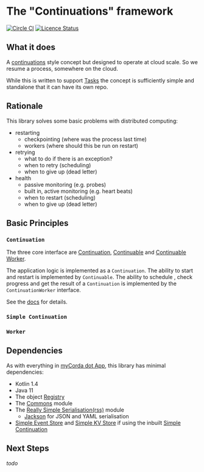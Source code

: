 # The "Continuations" framework

[![Circle CI](https://circleci.com/gh/mycordaapp/continuations.svg?style=shield)](https://circleci.com/gh/mycordaapp/continuations)
[![Licence Status](https://img.shields.io/github/license/mycordaapp/continuations)](https://github.com/mycordaapp/continuations/blob/master/licence.txt)

## What it does

A [continuations](https://kotlinlang.org/api/latest/jvm/stdlib/kotlin.coroutines/-continuation/) style concept but
designed to operate at cloud scale. So we resume a process, somewhere on the cloud.

While this is written to support [Tasks](https://github.com/mycordaapp/tasks) the concept is sufficiently simple and
standalone that it can have its own repo.

## Rationale

This library solves some basic problems with distributed computing:

- restarting
    - checkpointing (where was the process last time)
    - workers (where should this be run on restart)
- retrying
    - what to do if there is an exception?
    - when to retry (scheduling)
    - when to give up (dead letter)
- health
    - passive monitoring (e.g. probes)
    - built in, active monitoring (e.g. heart beats)
    - when to restart (scheduling)
    - when to give up (dead letter)

## Basic Principles

### `Continuation`

The three core interface are [Continuation](./impl/src/main/kotlin/mycorda/app/continuations/Continuation.kt),
[Continuable](./impl/src/main/kotlin/mycorda/app/continuations/Continuable.kt)
and [Continuable Worker]((./impl/src/main/kotlin/mycorda/app/continuations/ContinuableWorker.kt)).

The application logic is implemented as a `Continuation`. The ability to start and restart is implemented
by `Continuable`. The ability to schedule , check progress and get the result of a `Continuation` is implemented by
the `ContinuationWorker` interface.

See the [docs](./docs/continuations.md) for details.

### `Simple Continuation`

### `Worker`

## Dependencies

As with everything in [myCorda dot App](https://mycorda.app), this library has minimal dependencies:

* Kotlin 1.4
* Java 11
* The object [Registry](https://github.com/mycordaapp/registry#readme)
* The [Commons](https://github.com/mycordaapp/commons#readme) module
* The [Really Simple Serialisation(rss)](https://github.com/mycordaapp/really-simple-serialisation#readme) module
    - [Jackson](https://github.com/FasterXML/jackson) for JSON and YAML serialisation
* [Simple Event Store](https://github.com/mycordaapp/simple-event-store) and
  [Simple KV Store](https://github.com/mycordaapp/simple-kv-store) if using the
  inbuilt [Simple Continuation](./impl/src/main/kotlin/mycorda/app/continuations/simple/SimpleContinuation.kt)

## Next Steps

_todo_
